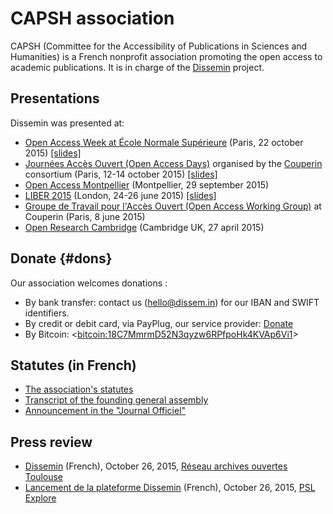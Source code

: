 CAPSH association
=================

CAPSH (Committee for the Accessibility of Publications in Sciences and
Humanities) is a French nonprofit association promoting the open access
to academic publications. It is in charge of the
[Dissemin](http://dissem.in) project.

Presentations
-------------

Dissemin was presented at:

-   [Open Access Week at École Normale
    Supérieure](http://www.ens.fr/actualites/agenda/archives/article/conference-international-open?lang=fr)
    (Paris, 22 october 2015) [[slides]](files/slides-ens-2015.pdf)
-   [Journées Accès Ouvert (Open Access
    Days)](http://jao2015.sciencesconf.org/) organised by the
    [Couperin](http://www.couperin.org/) consortium (Paris, 12-14
    october 2015) [[slides]](files/slides-jao-2015.pdf)
-   [Open Access Montpellier](http://oam.biu-montpellier.fr/)
    (Montpellier, 29 september 2015)
-   [LIBER 2015](http://www.liber2015.org.uk/) (London, 24-26 june 2015)
    [[slides]](files/slides-liber-2015.pdf)
-   [Groupe de Travail pour l'Accès Ouvert (Open Access Working
    Group)](http://www.couperin.org/groupes-de-travail-et-projets-deap/open-access)
    at Couperin (Paris, 8 june 2015)
-   [Open Research Cambridge](https://twitter.com/openrescam) (Cambridge
    UK, 27 april 2015)

Donate {#dons}
------

Our association welcomes donations :

-   By bank transfer: contact us (hello@dissem.in) for our IBAN and
    SWIFT identifiers.
-   By credit or debit card, via PayPlug, our service provider:
    [Donate](https://www.payplug.com/p/I80h)
-   By Bitcoin: \<<bitcoin:18C7MmrmD52N3qyzw6RPfpoHk4KVAp6Vi1>\>

Statutes (in French)
--------------------

-   [The association's statutes](files/statuts.pdf)
-   [Transcript of the founding general
    assembly](files/pv-ag-constitutive.pdf)
-   [Announcement in the "Journal Officiel"](files/extrait-jo.pdf)

Press review
------------

-   [Dissemin](https://openarchiv.hypotheses.org/3009) (French), October 26, 2015,
    [Réseau archives ouvertes Toulouse](https://openarchiv.hypotheses.org/)
-   [Lancement de la plateforme
    Dissemin](https://explore.univ-psl.fr/fr/actualit%C3%A9s/lancement-de-la-plateforme-dissemin)
    (French), October 26, 2015, [PSL
    Explore](https://explore.univ-psl.fr/fr)

